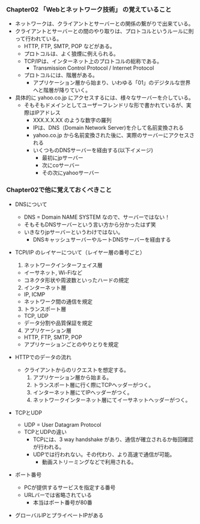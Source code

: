 ### Chapter02 「Webとネットワーク技術」 の覚えていること

- ネットワークは、クライアントとサーバーとの関係の繋がりで出来ている。
- クライアントとサーバーとの間のやり取りは、プロトコルというルールに則って行われている。
  - HTTP, FTP, SMTP, POP などがある。
  - プロトコルは、よく狼煙に例えられる。
  - TCP/IPは、インターネット上のプロトコルの総称である。
    - Transmission Control Protocol / Internet Protocol 
  - プロトコルには、階層がある。
    - アプリケーション層から始まり、いわゆる「01」のデジタルな世界へと階層が降りていく。
- 具体的に yahoo.co.jp にアクセスするには、様々なサーバーを介している。
  - そもそもドメインとしてユーザーフレンドリな形で書かれているが、実際はIPアドレス
    - XXX.X.X.XX のような数字の羅列
    - IPは、DNS（Domain Network Server)を介して名前変換される
    - yahoo.co.jp から名前変換された後に、実際のサーバーにアクセスされる
    - いくつものDNSサーバーを経由する(以下イメージ)
      - 最初にjpサーバー
      - 次にcoサーバー
      - その次にyahooサーバー

### Chapter02で他に覚えておくべきこと

- DNSについて
  - DNS = Domain NAME SYSTEM なので、サーバーではない！
  - そもそもDNSサーバーという言い方から分かったはず笑
  - いきなりjpサーバーというわけではない。
    - DNSキャッシュサーバーやルートDNSサーバーを経由する

- TCPI/IP のレイヤーについて（レイヤー層の番号ごと）
  1. ネットワークインターフェイス層
  - イーサネット, Wi-Fiなど
  - コネクタ形状や周波数といったハードの規定
  2. インターネット層
  - IP, ICMP
  - ネットワーク間の通信を規定
  3. トランスポート層
  - TCP, UDP
  - データ分割や品質保証を規定
  4. アプリケーション層
  - HTTP, FTP, SMTP, POP
  - アプリケーションごとのやりとりを規定

- HTTPでのデータの流れ
  - クライアントからのリクエストを想定する。
    1. アプリケーション層から始まる。
    2. トランスポート層に行く際にTCPヘッダーがつく。
    3. インターネット層にてIPヘッダーがつく。
    4. ネットワークインターネット層にてイーサネットヘッダーがつく。

- TCPとUDP
  - UDP = User Datagram Protocol
  - TCPとUDPの違い
    - TCPには、3 way handshake があり、通信が確立されるか毎回確認が行われる。
    - UDPでは行われない。その代わり、より高速で通信が可能。
      - 動画ストリーミングなどで利用される。

- ポート番号
  - PCが提供するサービスを指定する番号
  - URLバーでは省略されている
    - 本当はポート番号が80番

- グローバルIPとプライベートIPがある